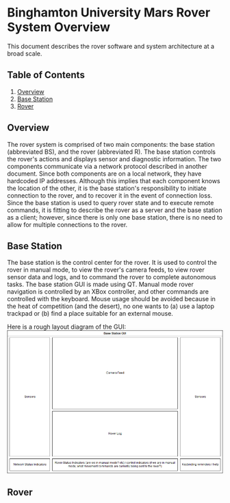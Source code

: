 # Binghamton University Mars Rover System Overview

This document describes the rover software and system architecture at a broad scale.

## Table of Contents

1. [Overview](#overview)
2. [Base Station](#base-station)
3. [Rover](#rover)

## Overview

The rover system is comprised of two main components: the base station (abbreviated BS), and the rover (abbreviated R). The base station controls the rover's actions and displays sensor and diagnostic information. The two components communicate via a network protocol described in another document. Since both components are on a local network, they have hardcoded IP addresses. Although this implies that each component knows the location of the other, it is the base station's responsibility to initiate connection to the rover, and to recover it in the event of connection loss. Since the base station is used to query rover state and to execute remote commands, it is fitting to describe the rover as a server and the base station as a client; however, since there is only one base station, there is no need to allow for multiple connections to the rover.

## Base Station

The base station is the control center for the rover. It is used to control the rover in manual mode, to view the rover's camera feeds, to view rover sensor data and logs, and to command the rover to complete autonomous tasks. The base station GUI is made using QT. Manual mode rover navigation is controlled by an XBox controller, and other commands are controlled with the keyboard. Mouse usage should be avoided because in the heat of competition (and the desert), no one wants to (a) use a laptop trackpad or (b) find a place suitable for an external mouse.

Here is a rough layout diagram of the GUI:
![Base Station GUI Rough Layout](Base%20Station%20GUI%20Rough%20Layout.png)

## Rover